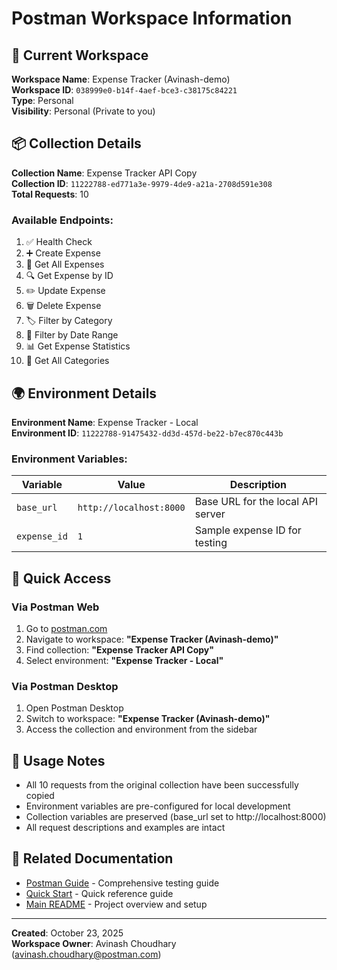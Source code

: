 # Postman Workspace Information

## 🏢 Current Workspace

**Workspace Name**: Expense Tracker (Avinash-demo)  
**Workspace ID**: `038999e0-b14f-4aef-bce3-c38175c84221`  
**Type**: Personal  
**Visibility**: Personal (Private to you)

## 📦 Collection Details

**Collection Name**: Expense Tracker API Copy  
**Collection ID**: `11222788-ed771a3e-9979-4de9-a21a-2708d591e308`  
**Total Requests**: 10

### Available Endpoints:
1. ✅ Health Check
2. ➕ Create Expense
3. 📄 Get All Expenses
4. 🔍 Get Expense by ID
5. ✏️ Update Expense
6. 🗑️ Delete Expense
7. 🏷️ Filter by Category
8. 📅 Filter by Date Range
9. 📊 Get Expense Statistics
10. 📂 Get All Categories

## 🌍 Environment Details

**Environment Name**: Expense Tracker - Local  
**Environment ID**: `11222788-91475432-dd3d-457d-be22-b7ec870c443b`

### Environment Variables:
| Variable | Value | Description |
|----------|-------|-------------|
| `base_url` | `http://localhost:8000` | Base URL for the local API server |
| `expense_id` | `1` | Sample expense ID for testing |

## 🚀 Quick Access

### Via Postman Web
1. Go to [postman.com](https://www.postman.com/)
2. Navigate to workspace: **"Expense Tracker (Avinash-demo)"**
3. Find collection: **"Expense Tracker API Copy"**
4. Select environment: **"Expense Tracker - Local"**

### Via Postman Desktop
1. Open Postman Desktop
2. Switch to workspace: **"Expense Tracker (Avinash-demo)"**
3. Access the collection and environment from the sidebar

## 📝 Usage Notes

- All 10 requests from the original collection have been successfully copied
- Environment variables are pre-configured for local development
- Collection variables are preserved (base_url set to http://localhost:8000)
- All request descriptions and examples are intact

## 🔗 Related Documentation

- [Postman Guide](POSTMAN_GUIDE.md) - Comprehensive testing guide
- [Quick Start](POSTMAN_QUICK_START.md) - Quick reference guide
- [Main README](README.md) - Project overview and setup

---

**Created**: October 23, 2025  
**Workspace Owner**: Avinash Choudhary (avinash.choudhary@postman.com)

